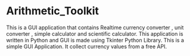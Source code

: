 # Arithmetic_Toolkit
This is a GUI application that contains Realtime currency converter , unit converter , simple calculator and scientific calculator. This application is written in Python and GUI is made using Tkinter Python Library. This is a simple GUI Application. It collect currency values from a free API.
